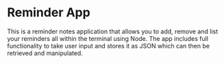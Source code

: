 # Reminder App

This is a reminder notes application that allows you to add, remove and list your reminders all within the terminal using Node. The app includes full functionality to take user input and stores it as JSON which can then be retrieved and manipulated.

